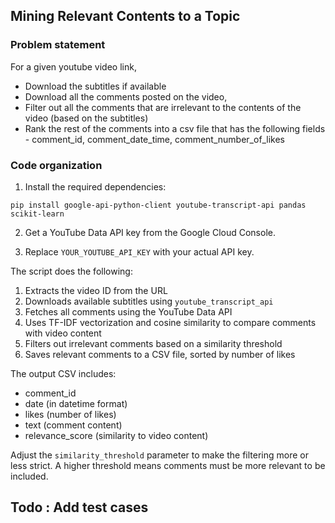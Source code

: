 ## Mining Relevant Contents to a Topic

### Problem statement
For a given youtube video link, 
* Download the subtitles if available
* Download all the comments posted on the video, 
* Filter out all the comments that are irrelevant to the contents of the video (based on the subtitles)
* Rank the rest of the comments into a csv file that has the following fields - comment_id, comment_date_time, comment_number_of_likes

### Code organization

1. Install the required dependencies:
```shell
pip install google-api-python-client youtube-transcript-api pandas scikit-learn
```

2. Get a YouTube Data API key from the Google Cloud Console.

3. Replace `YOUR_YOUTUBE_API_KEY` with your actual API key.

The script does the following:
1. Extracts the video ID from the URL
2. Downloads available subtitles using `youtube_transcript_api`
3. Fetches all comments using the YouTube Data API
4. Uses TF-IDF vectorization and cosine similarity to compare comments with video content
5. Filters out irrelevant comments based on a similarity threshold
6. Saves relevant comments to a CSV file, sorted by number of likes

The output CSV includes:
- comment_id
- date (in datetime format)
- likes (number of likes)
- text (comment content)
- relevance_score (similarity to video content)

Adjust the `similarity_threshold` parameter to make the filtering more or less strict. A higher threshold means comments must be more relevant to be included.

## Todo : Add test cases